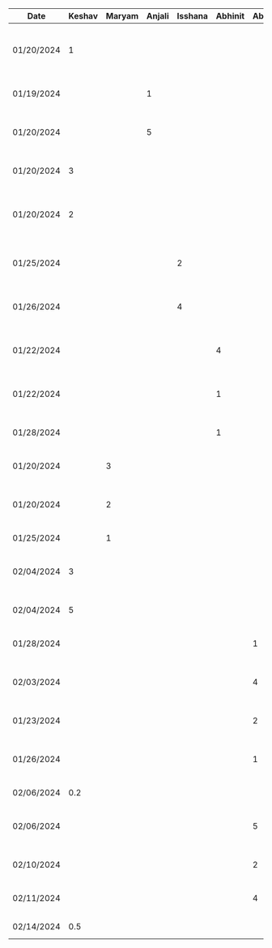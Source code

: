 | Date       | Keshav | Maryam | Anjali | Isshana | Abhinit | Abhinav | Task                                                    |
| ---------- | ------ | ------ | ------ | ------- | ------- | ------- | ------------------------------------------------------- |
| 01/20/2024 | 1      |        |        |         |         |         | Configure Repository permissions, README, timelog       |
| 01/19/2024 |        |        | 1      |         |         |         | List out all of the functional properties               |
| 01/20/2024 |        |        | 5      |         |         |         | Created the mockups for 2 functional properties         |
| 01/20/2024 | 3      |        |        |         |         |         | D1 work on NFPs and User Population                     |
| 01/20/2024 | 2      |        |        |         |         |         | Figma mockups for Notifications and the Feedback system |
| 01/25/2024 |        |        |        | 2       |         |         | Create user scenarios for adding club event             |
| 01/26/2024 |        |        |        | 4       |         |         | Created Figma mockups for 2 functional properties       |
| 01/22/2024 |        |        |        |         | 4       |         | Created user scenarios for searching clubs & recs       |
| 01/22/2024 |        |        |        |         | 1       |         | Added to stakeholders and human human values            |
| 01/28/2024 |        |        |        |         | 1       |         | Presentation Slides Prep + Review                       |
| 01/20/2024 |        | 3      |        |         |         |         | Wrote the introduction for the report                   |
| 01/20/2024 |        | 2      |        |         |         |         | Figma mockups for recommendation system                 |
| 01/25/2024 |        | 1      |        |         |         |         | Proof read report                                       |
| 02/04/2024 | 3      |        |        |         |         |         | Boilerplate code, prisma setup, postgres db creation    |
| 02/04/2024 | 5      |        |        |         |         |         | User login/registration and all auth                    |
| 01/28/2024 |        |        |        |         |         | 1       | Worked on my slides for the presentation                |
| 02/03/2024 |        |        |        |         |         | 4       | Designed a SQL Database Schema for the project          |
| 01/23/2024 |        |        |        |         |         | 2       | Added on to stakeholders in project proposal            |
| 01/26/2024 |        |        |        |         |         | 1       | Proof read proposal report and made minor edits         |
| 02/06/2024 | 0.2    |        |        |         |         |         | Autogenerate db model                                   |
| 02/06/2024 |        |        |        |         |         | 5       | Setup dev environments locally & built Club APIs        |
| 02/10/2024 |        |        |        |         |         | 2       | Added ClubAdmin and Club APIs                           |
| 02/11/2024 |        |        |        |         |         | 4       | Connected Auth to APIs; added some more APIs            |
| 02/14/2024 | 0.5    |        |        |         |         |         | GET endpoint for user by ID                             |
